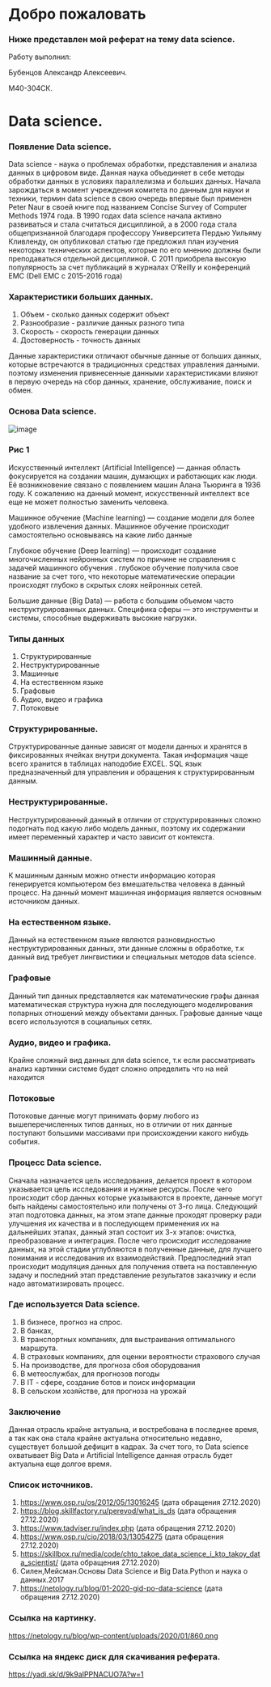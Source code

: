# Добро пожаловать 


### Ниже представлен мой реферат на тему data science. 


Работу выполнил:

Бубенцов Александр Алексеевич.

M40-304СК.

# Data science.

### Появление Data science. 

Data science - наука о проблемах обработки, представления и анализа данных в цифровом виде. Данная наука объединяет в себе методы обработки данных в условиях параллелизма и больших данных.
Начала зарождаться  в момент учреждения комитета  по данным для науки и техники, термин data science в свою очередь впервые был применен Peter Naur в своей книге под названием Concise Survey of Computer Methods 1974 года.
В 1990 годах data science начала активно развиваться и стала считаться дисциплиной, а в 2000 года стала общепризнанной благодаря профессору Университета Пердью Уильяму Кливленду, он опубликовал статью где предложил план изучения некоторых технических аспектов, которые по его мнению должны были преподаваться отдельной дисциплиной.
С 2011 приобрела высокую популярность за счет публикаций в журналах O’Reilly и конференций EMC (Dell EMC с 2015-2016 года)

### Характеристики больших данных.
1. Объем - сколько данных содержит объект
2. Разнообразие - различие данных разного типа 
3. Скорость - скорость генерации данных 
4. Достоверность - точность данных 

Данные характеристики отличают обычные данные от больших данных, которые встречаются в традиционных средствах управления данными.
поэтому изменения привнесенные данными характеристиками влияют в первую очередь на сбор данных, хранение, обслуживание, поиск и обмен.


### Основа Data science.

![image](https://netology.ru/blog/wp-content/uploads/2020/01/860.png)

### Рис 1

Ис­кус­ствен­ный ин­тел­лект (Ar­ti­fi­cial In­tel­li­gence) — данная область фокусируется на создании машин, думающих и работающих как люди. Её воз­ник­но­ве­ние связа­но с по­яв­ле­ни­ем ма­шин Ала­на Тью­рин­га в 1936 году. К сожалению на данный момент, искусственный интеллект все еще не может полностью заменить человека.
 
Ма­шин­ное обу­че­ние (Ma­chine learn­ing) — создание модели для более удобного извлечения данных. Машинное обучение происходит самостоятельно основываясь на какие либо данные 
 
Глу­бо­кое обу­че­ние (Deep learn­ing) — происходит создание многочисленных нейронных систем по причине не справления с задачей машинного обучения . глубокое обучение получила свое название за счет того, что некоторые математические операции происходят глубоко в скрытых слоях нейронных сетей.
 
Боль­шие дан­ные (Big Data) — ра­бо­та с боль­шим объемом ча­сто неструктурированных дан­ных. Спе­ци­фи­ка сфе­ры — это инстру­мен­ты и си­сте­мы, спо­соб­ные выдерживать вы­со­кие нагруз­ки.

### Типы данных

1. Структурированные 
2. Неструктурированные
3. Машинные
4. На естественном языке
5. Графовые
6. Аудио, видео и графика
7. Потоковые

### Структурированные.

Структурированные данные зависят от модели данных и хранятся в фиксированных ячейках внутри документа. Такая информация чаще всего хранится в таблицах наподобие EXCEL. SQL язык предназначенный для управления и обращения к структурированным данным.

### Неструктурированные.

Неструктурированный данный в отличии от структурированных сложно подогнать под какую либо модель данных, поэтому их содержании имеет переменный характер и часто зависит от контекста.

### Машинный данные.

К машинным данным можно отнести информацию которая генерируется компьютером без вмешательства человека в данный процесс. На данный момент машинная информация является основным источником данных.


### На естественном языке.

Данный на естественном языке являются разновидностью неструктурированных данных, эти данные сложны в обработке, т.к данный вид требует лингвистики и специальных методов data science.


### Графовые

Данный тип данных представляется как математические графы данная математическая структура нужна для последующего моделирования попарных отношений между объектами данных. Графовые данные чаще всего используются в социальных сетях.

### Аудио, видео и графика.

Крайне сложный вид данных для data science, т.к если рассматривать анализ картинки системе будет сложно определить что на ней находится

### Потоковые

Потоковые данные могут принимать форму любого из вышеперечисленных типов данных, но в отличии от них данные поступают большими массивами при происхождении какого нибудь события.



### Процесс Data science.

Сначала назначается цель исследования, делается проект в котором указывается цель исследования и нужные ресурсы. После чего происходит сбор данных которые указываются в проекте, данные могут быть найдены самостоятельно или получены от 3-го лица. Следующий этап подготовка данных, на этом этапе данные проходят проверку ради улучшения их качества и в последующем применения их на дальнейших этапах, данный этап состоит их 3-х этапов: очистка, преобразование и интеграция. После чего происходит исследование данных, на этой стадии углубляются в полученные данные, для лучшего понимания и исследования их взаимодействий. Предпоследний этап происходит модуляция данных для получения ответа на поставленную задачу и последний этап представление результатов заказчику и если надо автоматизировать процесс.


### Где используется Data science.

1. В бизнесе, прогноз на спрос.
2. В банках,
3. В транспортных компаниях, для выстраивания оптимального маршрута.
4. В страховых компаниях, для оценки вероятности страхового случая
5. На производстве, для прогноза сбоя оборудования 
6. В метеослужбах, для прогнозов погоды
7. В IT - сфере, создание ботов и поиск информации
8. В сельском хозяйстве, для прогноза на урожай

### Заключение 

Данная отрасль крайне актуальна, и востребована в последнее время, а так как она стала крайне актуальна относительно недавно, существует большой дефицит в кадрах. За счет того, то Data science охватывает Big Data и Ar­ti­fi­cial In­tel­li­gence данная отрасль будет актуальна еще долгое время.

### Список источников.

1. https://www.osp.ru/os/2012/05/13016245 (дата обращения 27.12.2020)
2. https://blog.skillfactory.ru/perevod/what_is_ds (дата обращения 27.12.2020)
3. https://www.tadviser.ru/index.php (дата обращения 27.12.2020)
4. https://www.osp.ru/cio/2018/03/13054275 (дата обращения 27.12.2020)
5. https://skillbox.ru/media/code/chto_takoe_data_science_i_kto_takoy_data_scientist/ (дата обращения 27.12.2020)
6. Силен,Мейсман.Основы Data Science и Big Data.Python и наука о данных.2017 
7. https://netology.ru/blog/01-2020-gid-po-data-science (дата обращения 27.12.2020)
### Ссылка на картинку.
https://netology.ru/blog/wp-content/uploads/2020/01/860.png

### Ссылка на яндекс диск для скачивания реферата.
https://yadi.sk/d/9k9aIPPNACUO7A?w=1

